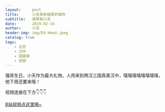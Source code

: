```yaml
---
layout:     post
title:      小天来到强哥的城市
subtitle:   强哥和小天
date:       2019-02-14
author:     小天
header-img: img/E4-Head.jpeg
catalog: true
tags:
    - 北京
    - 汉中
    - 回娘家
    - 视频
---
```



强哥生日，小天作为最大礼物，人肉来到两汉三国真美汉中，嘻嘻嘻嘻嘻嘻嘻嘻，他下周还要来哦！

视频连接在下方👇👇👇

<a href="https://www.bilibili.com/video/av43975587/" target="_blank">B站视频点这里哦~</a>
